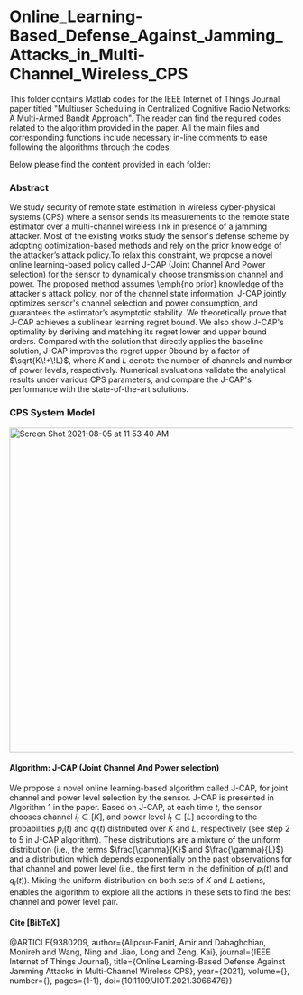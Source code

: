 # Online_Learning-Based_Defense_Against_Jamming_Attacks_in_Multi-Channel_Wireless_CPS

This folder contains Matlab codes for the IEEE Internet of Things Journal paper titled "Multiuser Scheduling in Centralized Cognitive Radio Networks: A Multi-Armed Bandit Approach". The reader can find the required codes related to the algorithm provided in the paper. All the main files and corresponding functions include necessary in-line comments to ease following the algorithms through the codes.

Below please find the content provided in each folder:


### Abstract 

We study security of  remote state estimation in wireless cyber-physical systems (CPS) where a sensor sends its measurements to the remote state estimator over a multi-channel wireless link in presence of a  jamming attacker. Most of the existing works study the sensor's defense scheme by adopting optimization-based methods and rely on the prior knowledge of the attacker’s attack policy.To relax this constraint, we propose a novel online learning-based policy called J-CAP (Joint Channel And Power selection) for the sensor to dynamically choose transmission channel and power. The proposed method assumes \emph{no prior} knowledge of the attacker's attack policy, nor of the channel state information. J-CAP jointly optimizes sensor's channel selection and power consumption, and guarantees the estimator’s asymptotic stability. We theoretically prove that J-CAP achieves a sublinear learning regret bound. We also show J-CAP's optimality by deriving and matching its regret lower and upper bound orders. Compared with the solution that directly applies the baseline solution, J-CAP improves the regret upper 0bound by a factor of $\sqrt{K\!+\!L}$, where $K$ and $L$ denote the number of channels and number of power levels, respectively. Numerical evaluations validate the analytical results under various CPS parameters, and compare the J-CAP's performance with the state-of-the-art solutions.


### CPS System Model 

<img width="576" alt="Screen Shot 2021-08-05 at 11 53 40 AM" src="https://user-images.githubusercontent.com/75192031/128381670-b333c850-feae-4896-b632-0220b3d161b2.png">

#### Algorithm: J-CAP (Joint Channel  And  Power  selection)

We propose a novel online learning-based algorithm called J-CAP, for joint channel and power level selection by the sensor. J-CAP is presented in Algorithm 1 in the paper. Based on J-CAP, at each time $t$, the sensor chooses channel $i_t\in[K]$, and power level $l_t\in[L]$ according to the probabilities $p_i(t)$ and $q_l(t)$ distributed over $K$ and $L$, respectively (see step 2 to 5 in J-CAP algorithm). These distributions are a mixture of the uniform distribution (i.e., the terms $\frac{\gamma}{K}$ and $\frac{\gamma}{L}$) and a distribution which depends exponentially on the past observations for that channel and power level (i.e., the first term in the definition of $p_i(t)$ and $q_l(t)$). Mixing the uniform distribution on both sets of $K$ and $L$ actions, enables the algorithm to explore all the actions in these sets to find the best channel and power level pair. 

#### Cite [BibTeX]

@ARTICLE{9380209,
  author={Alipour-Fanid, Amir and Dabaghchian, Monireh and Wang, Ning and Jiao, Long and Zeng, Kai},
  journal={IEEE Internet of Things Journal}, 
  title={Online Learning-Based Defense Against Jamming Attacks in Multi-Channel Wireless CPS}, 
  year={2021},
  volume={},
  number={},
  pages={1-1},
  doi={10.1109/JIOT.2021.3066476}}
